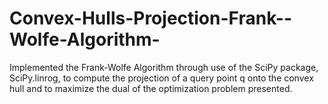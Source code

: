 # Convex-Hulls-Projection-Frank--Wolfe-Algorithm-
Implemented the Frank-Wolfe Algorithm through use of the SciPy package, SciPy.linrog, to compute the projection of a query point q onto the convex hull and to maximize the dual of the optimization problem presented. 
